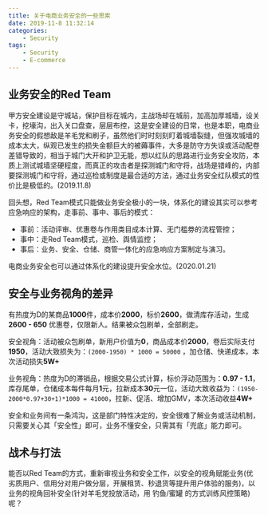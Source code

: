 ```yaml
---
title: 关于电商业务安全的一些思索
date: 2019-11-8 11:32:14
categories: 
    - Security
tags:
    - Security
    - E-commerce
---
```


## 业务安全的Red Team

  甲方安全建设是守城站，保护目标在城内，主战场却在城前，加高加厚城墙，设关卡，挖壕沟，出入关口盘查，层层布控，这是安全建设的日常，也是本职，电商业务安全的假想敌是羊毛党和刷子，虽然他们时时刻刻盯着城墙裂缝，但强攻城墙的成本太大，纵观已发生的损失金额巨大的被薅事件，大多是防守方失误或活动配卷差错导致的，相当于城门大开和护卫无能，想以红队的思路进行业务安全攻防，本质上测试城墙坚硬程度，而真正的攻击者是探测城门和守将，战场是错峰的，内部要探测城门和守将，通过巡检或制度是最合适的方法，通过业务安全红队模式的性价比是极低的。(2019.11.8)

  回头想，Red Team模式只能做业务安全极小的一块，体系化的建设其实可以参考应急响应的架构，走事前、事中、事后的模式：

*   事前：活动评审、优惠卷与作用类目成本计算、无门槛劵的流程管控；
*   事中：走Red Team模式，巡检、舆情监控；
*   事后：业务、安全、仓储、商管一体化的应急响应方案制定与演习。

  电商业务安全也可以通过体系化的建设提升安全水位。(2020.01.21)



## 安全与业务视角的差异

  有热度为D的某商品**1000**件，成本价**2000**，标价**2600**，做清库存活动，生成 **2600 - 650** 优惠卷，仅限新人。结果被众包刷单，全部刷走。

  安全视角：活动被众包刷单，新用户价值为**0**，商品成本价**2000**，卷后实际支付**1950**，活动大致损失为：`(2000-1950) * 1000 = 50000` ，加仓储、快递成本，本次活动损失**5W+**

  业务视角：热度为D的滞销品，根据交易公式计算，标价浮动范围为：**0.97 - 1.1**，
库存尾单，仓储成本每件每月**1**元，拉新成本**30**元一位，活动大致收益为：`(1950-2000*0.97+30+1)*1000 = 41000`，拉新、促活、增加GMV，本次活动收益**4W+**

  安全和业务间有一条鸿沟，这是部门特性决定的，安全很难了解业务或活动机制，只需要关心其「安全性」即可，业务不懂安全，只需其有「兜底」能力即可。

## 战术与打法

  能否以Red Team的方式，重新审视业务和安全工作，以安全的视角赋能业务(优劣质用户、信用分对用户做分层，开展租赁、秒退货等提升用户体验的服务)，以业务的视角回补安全(针对羊毛党投放活动，用 钓鱼/蜜罐 的方式训练风控策略)呢？

